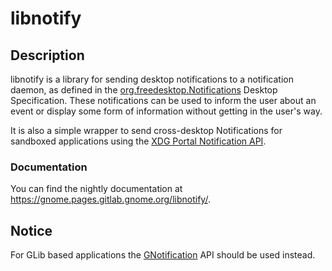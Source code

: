 # libnotify

## Description

libnotify is a library for sending desktop notifications to a notification
daemon, as defined in the [org.freedesktop.Notifications][fdo-spec] Desktop
Specification. These notifications can be used to inform the user about an event
or display some form of information without getting in the user's way.

It is also a simple wrapper to send cross-desktop Notifications for sandboxed
applications using the [XDG Portal Notification API][portal].

### Documentation

You can find the nightly documentation at https://gnome.pages.gitlab.gnome.org/libnotify/.

## Notice

For GLib based applications the [GNotification][gnotif] API should be used
instead.

[fdo-spec]: https://specifications.freedesktop.org/notification-spec/notification-spec-latest.html
[gnotif]: https://docs.gtk.org/gio/class.Notification.html
[portal]: https://github.com/flatpak/xdg-desktop-portal/blob/main/data/org.freedesktop.portal.Notification.xml
